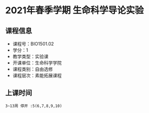 # 2021年春季学期 生命科学导论实验 






## 课程信息

- 课程号：BIO1501.02
- 学分：1
- 教学类型：实验课
- 开课单位：生命科学学院
- 课程类别：自由选修
- 课程层次：素能拓展课程

## 上课时间

```
3~13周 停开 :5(6,7,8,9,10)
```

